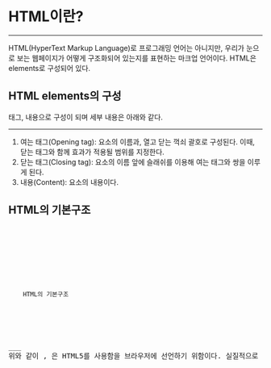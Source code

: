 # HTML이란?
___
HTML(HyperText Markup Language)로 프로그래밍 언어는 아니지만, 우리가 눈으로 보는 웹페이지가 어떻게 구조화되어 있는지를 표현하는 마크업 언어이다. HTML은 elements로 구성되어 있다.

## HTML elements의 구성

태그, 내용으로 구성이 되며 세부 내용은 아래와 같다.
___

1. 여는 태그(Opening tag): 요소의 이름과, 열고 닫는 꺽쇠 괄호로 구성된다. 이때, 닫는 태그와 함께 효과가 적용될 범위를 지정한다.
2. 닫는 태그(Closing tag): 요소의 이름 앞에 슬래쉬를 이용해 여는 태그와 쌍을 이루게 된다.
3. 내용(Content): 요소의 내용이다.

## HTML의 기본구조

<pre>
<code>

<!DOCTYPE HTML>
<html>
<head>
<title> HTML 기본구조 </title>
<meta charset = "UTF-8">
</head>
<body>
    HTML의 기본구조
</body>
</html>

</code>
<pre>

___
위와 같이 <!DOCTYPE HTML>, <html>은 HTML5를 사용함을 브라우저에 선언하기 위함이다. 실질적으로 보여지는 부분은 <body> tag내에 작성하게 된다.
